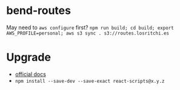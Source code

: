 # bend-routes

May need to `aws configure` first?
`npm run build; cd build; export AWS_PROFILE=personal; aws s3 sync . s3://routes.losritchi.es`

# Upgrade
- [official docs](https://github.com/facebookincubator/create-react-app/blob/master/packages/react-scripts/template/README.md#updating-to-new-releases)
- `npm install --save-dev --save-exact react-scripts@x.y.z`
